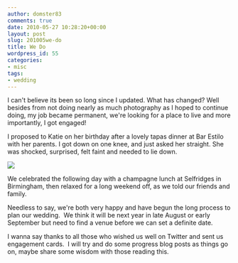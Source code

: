 ```yaml
---
author: domster83
comments: true
date: 2010-05-27 10:28:20+00:00
layout: post
slug: 201005we-do
title: We Do
wordpress_id: 55
categories:
- misc
tags:
- wedding
---
```


I can't believe its been so long since I updated. What has changed? Well besides from not doing nearly as much photography as I hoped to continue doing, my job became permanent, we're looking for a place to live and more importantly,
I got engaged!




I proposed to Katie on her birthday after a lovely tapas dinner at Bar Estilo with her parents. I got down on one knee, and just asked her straight. She was shocked, surprised, felt faint and needed to lie down.




[![](http://static.squarespace.com/static/50fbdd03e4b09c7c8a79f7ae/50fbdd87e4b075d7a3c11a69/50fbdd89e4b075d7a3c11ab9/1274955949000/96991889.jpg?format=original)](http://static.squarespace.com/static/50fbdd03e4b09c7c8a79f7ae/50fbdd87e4b075d7a3c11a69/50fbdd89e4b075d7a3c11ab9/1274955949000/96991889.jpg?format=original)




We celebrated the following day with a champagne lunch at Selfridges in Birmingham, then relaxed for a long weekend off, as we told our friends and family.




Needless to say, we're both very happy and have begun the long process to plan our wedding.  We think it will be next year in late August or early September but need to find a venue before we can set a definite date.




I wanna say thanks to all those who wished us well on Twitter and sent us engagement cards.  I will try and do some progress blog posts as things go on, maybe share some wisdom with those reading this.
